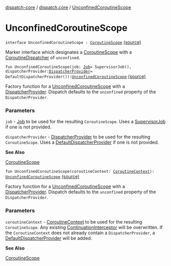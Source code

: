 [dispatch-core](../index.md) / [dispatch.core](index.md) / [UnconfinedCoroutineScope](./-unconfined-coroutine-scope.md)

# UnconfinedCoroutineScope

`interface UnconfinedCoroutineScope : `[`CoroutineScope`](https://kotlin.github.io/kotlinx.coroutines/kotlinx-coroutines-core/kotlinx.coroutines/-coroutine-scope/index.html) [(source)](https://github.com/RBusarow/Dispatch/tree/master/dispatch-core/src/main/java/dispatch/core/CoroutineScopes.kt#L46)

Marker interface which designates a [CoroutineScope](https://kotlin.github.io/kotlinx.coroutines/kotlinx-coroutines-core/kotlinx.coroutines/-coroutine-scope/index.html) with a [CoroutineDispatcher](https://kotlin.github.io/kotlinx.coroutines/kotlinx-coroutines-core/kotlinx.coroutines/-coroutine-dispatcher/index.html) of `unconfined`.

`fun UnconfinedCoroutineScope(job: `[`Job`](https://kotlin.github.io/kotlinx.coroutines/kotlinx-coroutines-core/kotlinx.coroutines/-job/index.html)` = SupervisorJob(), dispatcherProvider: `[`DispatcherProvider`](-dispatcher-provider/index.md)` = DefaultDispatcherProvider()): `[`UnconfinedCoroutineScope`](./-unconfined-coroutine-scope.md) [(source)](https://github.com/RBusarow/Dispatch/tree/master/dispatch-core/src/main/java/dispatch/core/CoroutineScopes.kt#L186)

Factory function for a [UnconfinedCoroutineScope](./-unconfined-coroutine-scope.md) with a [DispatcherProvider](-dispatcher-provider/index.md).
Dispatch defaults to the `unconfined` property of the `DispatcherProvider`.

### Parameters

`job` - [Job](https://kotlin.github.io/kotlinx.coroutines/kotlinx-coroutines-core/kotlinx.coroutines/-job/index.html) to be used for the resulting `CoroutineScope`.  Uses a [SupervisorJob](https://kotlin.github.io/kotlinx.coroutines/kotlinx-coroutines-core/kotlinx.coroutines/-supervisor-job.html) if one is not provided.

`dispatcherProvider` - [DispatcherProvider](-dispatcher-provider/index.md) to be used for the resulting `CoroutineScope`.  Uses a [DefaultDispatcherProvider](-default-dispatcher-provider/index.md) if one is not provided.

**See Also**

[CoroutineScope](https://kotlin.github.io/kotlinx.coroutines/kotlinx-coroutines-core/kotlinx.coroutines/-coroutine-scope/index.html)

`fun UnconfinedCoroutineScope(coroutineContext: `[`CoroutineContext`](https://kotlinlang.org/api/latest/jvm/stdlib/kotlin.coroutines/-coroutine-context/index.html)`): `[`UnconfinedCoroutineScope`](./-unconfined-coroutine-scope.md) [(source)](https://github.com/RBusarow/Dispatch/tree/master/dispatch-core/src/main/java/dispatch/core/CoroutineScopes.kt#L203)

Factory function for a [UnconfinedCoroutineScope](./-unconfined-coroutine-scope.md) with a [DispatcherProvider](-dispatcher-provider/index.md).
Dispatch defaults to the `unconfined` property of the `DispatcherProvider`.

### Parameters

`coroutineContext` - [CoroutineContext](https://kotlinlang.org/api/latest/jvm/stdlib/kotlin.coroutines/-coroutine-context/index.html) to be used for the resulting `CoroutineScope`.
Any existing [ContinuationInterceptor](https://kotlinlang.org/api/latest/jvm/stdlib/kotlin.coroutines/-continuation-interceptor/index.html) will be overwritten.
If the `CoroutineContext` does not already contain a `DispatcherProvider`, a [DefaultDispatcherProvider](-default-dispatcher-provider/index.md) will be added.

**See Also**

[CoroutineScope](https://kotlin.github.io/kotlinx.coroutines/kotlinx-coroutines-core/kotlinx.coroutines/-coroutine-scope/index.html)

